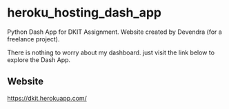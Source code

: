 # heroku_hosting_dash_app
Python Dash App for DKIT Assignment. Website created by Devendra (for a freelance project).

There is nothing to worry about my dashboard. just visit the link below to explore the Dash App.

## Website

https://dkit.herokuapp.com/
